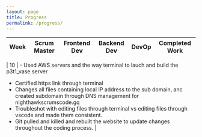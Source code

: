 ```yaml
---
layout: page
title: Progress
permalink: /progress/
---
```


| Week | Scrum Master | Frontend Dev | Backend Dev | DevOp | Completed Work |
|-|-|-|-|-|-|

| 10 | - Used AWS servers and the way terminal to lauch and build the p3t1_vase server 
- Certified https link through terminal
- Changes all files containing local IP address to the sub domain, anc created subdomain through DNS management for nighthawkscrumscode.gq
- Troubleshot with editing files through terminal vs editing files through vscode and made them consistent.
- Git pulled and killed and rebuilt the website to update changes throughout the coding process. 
| 
